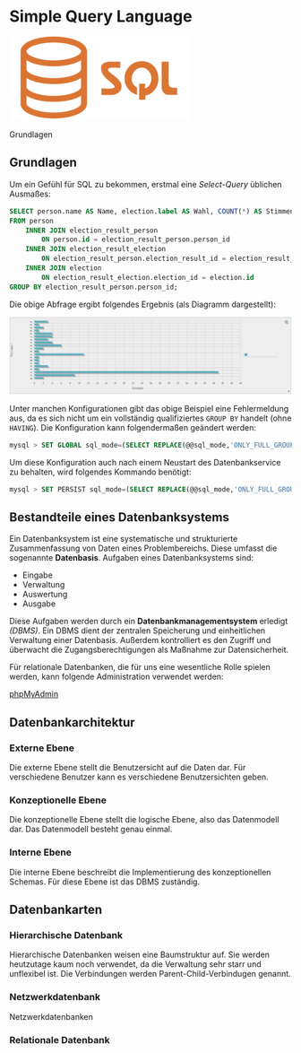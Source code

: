 # Simple Query Language

![sql-logo](/docs/img/Sql_data_base_with_logo.png)

Grundlagen



## Grundlagen

Um ein Gefühl für SQL zu bekommen, erstmal eine *Select-Query* üblichen Ausmaßes:
`````sql
SELECT person.name AS Name, election.label AS Wahl, COUNT(*) AS Stimmen
FROM person
    INNER JOIN election_result_person
        ON person.id = election_result_person.person_id
    INNER JOIN election_result_election
        ON election_result_person.election_result_id = election_result_election.election_result_id
    INNER JOIN election
        ON election_result_election.election_id = election.id
GROUP BY election_result_person.person_id;
`````

Die obige Abfrage ergibt folgendes Ergebnis (als Diagramm dargestellt):

![Diagramm](/docs/img/diagramm.jpg)

Unter manchen Konfigurationen gibt das obige Beispiel eine Fehlermeldung aus, da es
sich nicht um ein vollständig qualifiziertes ``GROUP BY`` handelt (ohne ``HAVING``). Die Konfiguration
kann folgendermaßen geändert werden:

````sql
mysql > SET GLOBAL sql_mode=(SELECT REPLACE(@@sql_mode,'ONLY_FULL_GROUP_BY',''));
````

Um diese Konfiguration auch nach einem Neustart des Datenbankservice zu behalten,
wird folgendes Kommando benötigt:

````sql
mysql > SET PERSIST sql_mode=(SELECT REPLACE(@@sql_mode,'ONLY_FULL_GROUP_BY',''));
````

## Bestandteile eines Datenbanksystems

Ein Datenbanksystem ist eine systematische und strukturierte Zusammenfassung von Daten eines Problembereichs. Diese umfasst die sogenannte **Datenbasis**. Aufgaben eines Datenbanksystems sind:

- Eingabe
- Verwaltung
- Auswertung
- Ausgabe

Diese Aufgaben werden durch ein **Datenbankmanagementsystem** erledigt *(DBMS)*.
Ein DBMS dient der zentralen Speicherung und einheitlichen Verwaltung einer Datenbasis. Außerdem kontrolliert es den Zugriff und überwacht die Zugangsberechtigungen als Maßnahme zur Datensicherheit.

Für relationale Datenbanken, die für uns eine wesentliche Rolle spielen werden, kann
folgende Administration verwendet werden:

<a class="pf-v5-c-button pf-m-control pf-m-small" href="https://it.treptowkolleg.de/admin" target="_blank">phpMyAdmin</a>

## Datenbankarchitektur

### Externe Ebene

Die externe Ebene stellt die Benutzersicht auf die Daten dar. Für verschiedene Benutzer kann es verschiedene Benutzersichten geben.

### Konzeptionelle Ebene

Die konzeptionelle Ebene stellt die logische Ebene, also das Datenmodell dar. Das Datenmodell besteht genau einmal.

### Interne Ebene

Die interne Ebene beschreibt die Implementierung des konzeptionellen Schemas. Für diese Ebene ist das DBMS zuständig.

## Datenbankarten

### Hierarchische Datenbank

Hierarchische Datenbanken weisen eine Baumstruktur auf. Sie werden heutzutage kaum noch verwendet, da die Verwaltung sehr starr und unflexibel ist. Die Verbindungen werden Parent-Child-Verbindugen genannt.

### Netzwerkdatenbank

Netzwerkdatenbanken

### Relationale Datenbank